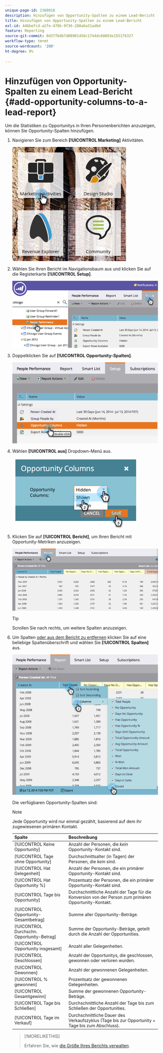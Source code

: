 ```yaml
---
unique-page-id: 2360018
description: Hinzufügen von Opportunity-Spalten zu einem Lead-Bericht - Marketo-Dokumente - Produktdokumentation
title: Hinzufügen von Opportunity-Spalten zu einem Lead-Bericht
exl-id: 446befcd-a2fe-478b-9f36-288a6a31adbd
feature: Reporting
source-git-commit: 0d37fbdb7d08901458c1744dc68893e155176327
workflow-type: tm+mt
source-wordcount: '280'
ht-degree: 0%

---
```


# Hinzufügen von Opportunity-Spalten zu einem Lead-Bericht {#add-opportunity-columns-to-a-lead-report}

Um die Statistiken zu Opportunitys in Ihren Personenberichten anzuzeigen, können Sie Opportunity-Spalten hinzufügen.

1. Navigieren Sie zum Bereich **[!UICONTROL Marketing]** Aktivitäten.

   ![](assets/ma.png)

1. Wählen Sie Ihren Bericht im Navigationsbaum aus und klicken Sie auf die Registerkarte **[!UICONTROL Setup]**.

   ![](assets/two.png)

1. Doppelklicken Sie auf **[!UICONTROL Opportunity-Spalten]**.

   ![](assets/three.png)

1. Wählen **[!UICONTROL aus]** Dropdown-Menü aus.

   ![](assets/image2014-9-16-12-3a50-3a33.png)

1. Klicken Sie auf **[!UICONTROL Bericht]**, um Ihren Bericht mit Opportunity-Metriken anzuzeigen.

   ![](assets/five.png)

   >[!TIP]
   >
   >Scrollen Sie nach rechts, um weitere Spalten anzuzeigen.

1. Um Spalten [ oder aus dem Bericht zu entfernen](/help/marketo/product-docs/reporting/basic-reporting/editing-reports/select-report-columns.md) klicken Sie auf eine beliebige Spaltenüberschrift und wählen Sie **[!UICONTROL Spalten]** aus.

   ![](assets/six.png)

   Die verfügbaren Opportunity-Spalten sind:

   >[!NOTE]
   >
   >Jede Opportunity wird nur einmal gezählt, basierend auf dem ihr zugewiesenen primären Kontakt.

   | Spalte | Beschreibung |
   |---|---|
   | [!UICONTROL Keine Opportunity] | Anzahl der Personen, die *kein* Opportunity-Kontakt sind. |
   | [!UICONTROL Tage ohne Opportunity] | Durchschnittsalter (in Tagen) der Personen, die *kein* sind. |
   | [!UICONTROL Hat Gelegenheit] | Anzahl der Personen, die ein primärer Opportunity-Kontakt sind. |
   | [!UICONTROL Hat Opportunity %] | Prozentsatz der Personen, die ein primärer Opportunity-Kontakt sind. |
   | [!UICONTROL Tage bis Opportunity] | Durchschnittliche Anzahl der Tage für die Konversion von der Person zum primären Opportunity-Kontakt. |
   | [!UICONTROL Opportunity-Gesamtbetrag] | Summe aller Opportunity-Beträge. |
   | [!UICONTROL Durchschn. Opportunity-Betrag] | Summe der Opportunity-Beträge, geteilt durch die Anzahl der Opportunities. |
   | [!UICONTROL Opportunity insgesamt] | Anzahl aller Gelegenheiten. |
   | [!UICONTROL Geschlossen] | Anzahl der Opportunitys, die geschlossen, gewonnen oder verloren wurden. |
   | [!UICONTROL Gewonnen] | Anzahl der gewonnenen Gelegenheiten. |
   | [!UICONTROL % gewonnen] | Prozentsatz der gewonnenen Gelegenheiten. |
   | [!UICONTROL Gesamtgewinn] | Summe der gewonnenen Opportunity-Beträge. |
   | [!UICONTROL Tage bis Schließen] | Durchschnittliche Anzahl der Tage bis zum Schließen der Opportunities. |
   | [!UICONTROL Tage im Verkauf] | Durchschnittliche Dauer des Verkaufszyklus (Tage bis zur Opportunity + Tage bis zum Abschluss). |

   >[!MORELIKETHIS]
   >
   >Erfahren Sie, wie [die Größe Ihres Berichts verwalten](/help/marketo/product-docs/reporting/basic-reporting/editing-reports/configure-report-size.md).
